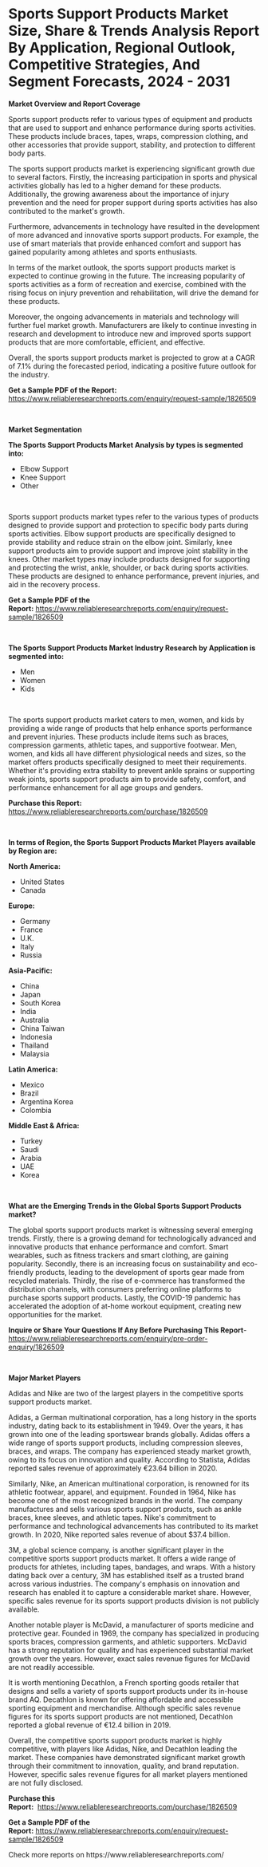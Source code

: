 <p><h1>Sports Support Products Market Size, Share & Trends Analysis Report By Application, Regional Outlook, Competitive Strategies, And Segment Forecasts, 2024 - 2031</h1></p><p><strong>Market Overview and Report Coverage</strong></p>
<p><p>Sports support products refer to various types of equipment and products that are used to support and enhance performance during sports activities. These products include braces, tapes, wraps, compression clothing, and other accessories that provide support, stability, and protection to different body parts.</p><p>The sports support products market is experiencing significant growth due to several factors. Firstly, the increasing participation in sports and physical activities globally has led to a higher demand for these products. Additionally, the growing awareness about the importance of injury prevention and the need for proper support during sports activities has also contributed to the market's growth.</p><p>Furthermore, advancements in technology have resulted in the development of more advanced and innovative sports support products. For example, the use of smart materials that provide enhanced comfort and support has gained popularity among athletes and sports enthusiasts.</p><p>In terms of the market outlook, the sports support products market is expected to continue growing in the future. The increasing popularity of sports activities as a form of recreation and exercise, combined with the rising focus on injury prevention and rehabilitation, will drive the demand for these products.</p><p>Moreover, the ongoing advancements in materials and technology will further fuel market growth. Manufacturers are likely to continue investing in research and development to introduce new and improved sports support products that are more comfortable, efficient, and effective.</p><p>Overall, the sports support products market is projected to grow at a CAGR of 7.1% during the forecasted period, indicating a positive future outlook for the industry.</p></p>
<p><strong>Get a Sample PDF of the Report:</strong> <a href="https://www.reliableresearchreports.com/enquiry/request-sample/1826509">https://www.reliableresearchreports.com/enquiry/request-sample/1826509</a></p>
<p>&nbsp;</p>
<p><strong>Market Segmentation</strong></p>
<p><strong>The Sports Support Products Market Analysis by types is segmented into:</strong></p>
<p><ul><li>Elbow Support</li><li>Knee Support</li><li>Other</li></ul></p>
<p>&nbsp;</p>
<p><p>Sports support products market types refer to the various types of products designed to provide support and protection to specific body parts during sports activities. Elbow support products are specifically designed to provide stability and reduce strain on the elbow joint. Similarly, knee support products aim to provide support and improve joint stability in the knees. Other market types may include products designed for supporting and protecting the wrist, ankle, shoulder, or back during sports activities. These products are designed to enhance performance, prevent injuries, and aid in the recovery process.</p></p>
<p><strong>Get a Sample PDF of the Report:</strong>&nbsp;<a href="https://www.reliableresearchreports.com/enquiry/request-sample/1826509">https://www.reliableresearchreports.com/enquiry/request-sample/1826509</a></p>
<p>&nbsp;</p>
<p><strong>The Sports Support Products Market Industry Research by Application is segmented into:</strong></p>
<p><ul><li>Men</li><li>Women</li><li>Kids</li></ul></p>
<p>&nbsp;</p>
<p><p>The sports support products market caters to men, women, and kids by providing a wide range of products that help enhance sports performance and prevent injuries. These products include items such as braces, compression garments, athletic tapes, and supportive footwear. Men, women, and kids all have different physiological needs and sizes, so the market offers products specifically designed to meet their requirements. Whether it's providing extra stability to prevent ankle sprains or supporting weak joints, sports support products aim to provide safety, comfort, and performance enhancement for all age groups and genders.</p></p>
<p><strong>Purchase this Report:</strong>&nbsp; <a href="https://www.reliableresearchreports.com/purchase/1826509">https://www.reliableresearchreports.com/purchase/1826509</a></p>
<p>&nbsp;</p>
<p><strong>In terms of Region, the Sports Support Products Market Players available by Region are:</strong></p>
<p>
    <p> <strong> North America: </strong>
        <ul>
            <li>United States</li>
            <li>Canada</li>
        </ul>
        </p> 
    <p> <strong> Europe: </strong>
        <ul>
            <li>Germany</li>
            <li>France</li>
            <li>U.K.</li>
            <li>Italy</li>
            <li>Russia</li>
        </ul>
        </p> 
    <p> <strong> Asia-Pacific: </strong>
        <ul>
            <li>China</li>
            <li>Japan</li>
            <li>South Korea</li>
            <li>India</li>
            <li>Australia</li>
            <li>China Taiwan</li>
            <li>Indonesia</li>
            <li>Thailand</li>
            <li>Malaysia</li>
        </ul>
        </p> 
    <p> <strong> Latin America: </strong>
        <ul>
            <li>Mexico</li>
            <li>Brazil</li>
            <li>Argentina Korea</li>
            <li>Colombia</li>
        </ul>
        </p> 
    <p> <strong> Middle East & Africa: </strong>
        <ul>
            <li>Turkey</li>
            <li>Saudi</li>
            <li>Arabia</li>
            <li>UAE</li>
            <li>Korea</li>
        </ul>
    </p>
    </p>
<p>&nbsp;</p>
<p><strong>What are the Emerging Trends in the Global Sports Support Products market?</strong></p>
<p><p>The global sports support products market is witnessing several emerging trends. Firstly, there is a growing demand for technologically advanced and innovative products that enhance performance and comfort. Smart wearables, such as fitness trackers and smart clothing, are gaining popularity. Secondly, there is an increasing focus on sustainability and eco-friendly products, leading to the development of sports gear made from recycled materials. Thirdly, the rise of e-commerce has transformed the distribution channels, with consumers preferring online platforms to purchase sports support products. Lastly, the COVID-19 pandemic has accelerated the adoption of at-home workout equipment, creating new opportunities for the market.</p></p>
<p><strong>Inquire or Share Your Questions If Any Before Purchasing This Report</strong>- <a href="https://www.reliableresearchreports.com/enquiry/pre-order-enquiry/1826509">https://www.reliableresearchreports.com/enquiry/pre-order-enquiry/1826509</a></p>
<p>&nbsp;</p>
<p><strong>Major Market Players</strong></p>
<p><p>Adidas and Nike are two of the largest players in the competitive sports support products market. </p><p>Adidas, a German multinational corporation, has a long history in the sports industry, dating back to its establishment in 1949. Over the years, it has grown into one of the leading sportswear brands globally. Adidas offers a wide range of sports support products, including compression sleeves, braces, and wraps. The company has experienced steady market growth, owing to its focus on innovation and quality. According to Statista, Adidas reported sales revenue of approximately €23.64 billion in 2020.</p><p>Similarly, Nike, an American multinational corporation, is renowned for its athletic footwear, apparel, and equipment. Founded in 1964, Nike has become one of the most recognized brands in the world. The company manufactures and sells various sports support products, such as ankle braces, knee sleeves, and athletic tapes. Nike's commitment to performance and technological advancements has contributed to its market growth. In 2020, Nike reported sales revenue of about $37.4 billion.</p><p>3M, a global science company, is another significant player in the competitive sports support products market. It offers a wide range of products for athletes, including tapes, bandages, and wraps. With a history dating back over a century, 3M has established itself as a trusted brand across various industries. The company's emphasis on innovation and research has enabled it to capture a considerable market share. However, specific sales revenue for its sports support products division is not publicly available.</p><p>Another notable player is McDavid, a manufacturer of sports medicine and protective gear. Founded in 1969, the company has specialized in producing sports braces, compression garments, and athletic supporters. McDavid has a strong reputation for quality and has experienced substantial market growth over the years. However, exact sales revenue figures for McDavid are not readily accessible.</p><p>It is worth mentioning Decathlon, a French sporting goods retailer that designs and sells a variety of sports support products under its in-house brand AQ. Decathlon is known for offering affordable and accessible sporting equipment and merchandise. Although specific sales revenue figures for its sports support products are not mentioned, Decathlon reported a global revenue of €12.4 billion in 2019.</p><p>Overall, the competitive sports support products market is highly competitive, with players like Adidas, Nike, and Decathlon leading the market. These companies have demonstrated significant market growth through their commitment to innovation, quality, and brand reputation. However, specific sales revenue figures for all market players mentioned are not fully disclosed.</p></p>
<p><strong>Purchase this Report:</strong>&nbsp;&nbsp;<a href="https://www.reliableresearchreports.com/purchase/1826509">https://www.reliableresearchreports.com/purchase/1826509</a></p>
<p></p>
<p><strong>Get a Sample PDF of the Report:</strong>&nbsp;<a href="https://www.reliableresearchreports.com/enquiry/request-sample/1826509">https://www.reliableresearchreports.com/enquiry/request-sample/1826509</a></p>
<p>Check more reports on https://www.reliableresearchreports.com/</p>
